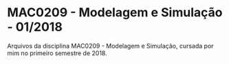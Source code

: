 # MAC0209 - Modelagem e Simulação - 01/2018

Arquivos da disciplina MAC0209 - Modelagem e Simulação, cursada por mim no primeiro semestre de 2018.
